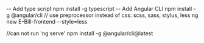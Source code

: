 -- Add type script
npm install -g typescript
-- Add Angular CLI
npm install -g @angular/cli
// use preprocessor instead of css: scss, sass, stylus, less
ng new E-Bill-frontend --style=less

//can not run 'ng serve'
npm install -g @angular/cli@latest
